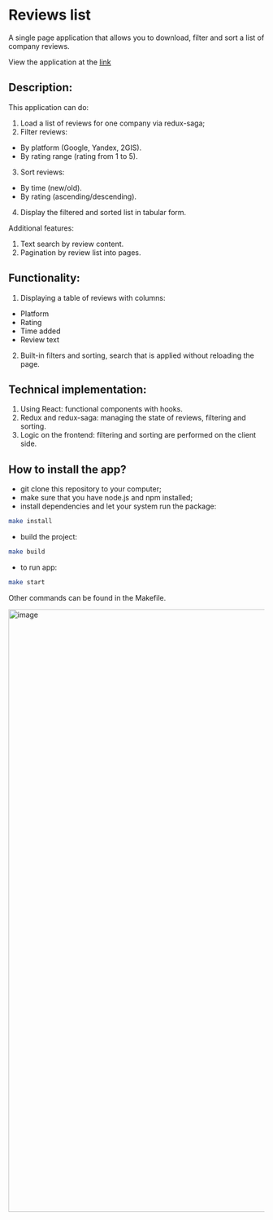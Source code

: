 # Reviews list

A single page application that allows you to download, filter and sort a list of company reviews.

View the application at the [link](https://xyzelena.github.io/reviews_list/)

## Description:
This application can do:
1. Load a list of reviews for one company via redux-saga;
2. Filter reviews:
- By platform (Google, Yandex, 2GIS).
- By rating range (rating from 1 to 5).
3. Sort reviews:
- By time (new/old).
- By rating (ascending/descending).
4. Display the filtered and sorted list in tabular form.

Additional features:
1. Text search by review content.
2. Pagination by review list into pages.

## Functionality:
1. Displaying a table of reviews with columns:
- Platform
- Rating
- Time added
- Review text
2. Built-in filters and sorting, search that is applied without reloading the page.

## Technical implementation:
1. Using React: functional components with hooks.
2. Redux and redux-saga: managing the state of reviews, filtering and sorting.
3. Logic on the frontend: filtering and sorting are performed on the client side.

## How to install the app?
- git clone this repository to your computer;
- make sure that you have node.js and npm installed;
- install dependencies and let your system run the package:
```bash
make install
```
- build the project:
```bash
make build
```
- to run app:
```bash
make start
```
Other commands can be found in the Makefile.

<img width="1183" alt="image" src="https://github.com/user-attachments/assets/f4aa4811-3886-4b92-856c-80904ba2d5f2" />



